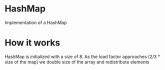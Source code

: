 # HashMap
Implementation of a HashMap

# How it works

HashMap is initialized with a size of 8. 
As the load factor approaches (2/3 * size of the map) we double size of the array and redistribute elements

